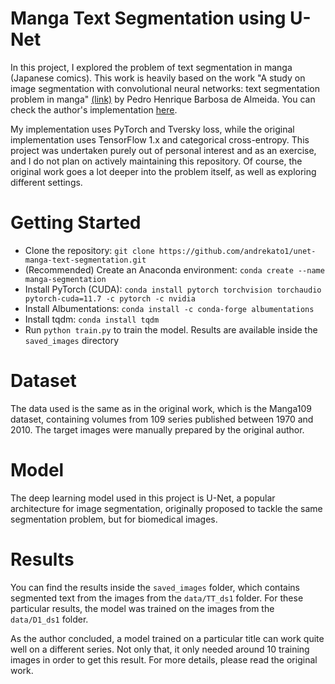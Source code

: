 # Manga Text Segmentation using U-Net

In this project, I explored the problem of text segmentation in manga (Japanese comics). This work is heavily based on the work "A study on image segmentation with convolutional neural networks: text segmentation problem in manga" [(link)](https://bcc.ime.usp.br/tccs/2020/pedrohba/index.html) by Pedro Henrique Barbosa de Almeida. You can check the author's implementation [here](https://github.com/robonauta/MAC0499).

My implementation uses PyTorch and Tversky loss, while the original implementation uses TensorFlow 1.x and categorical cross-entropy. This project was undertaken purely out of personal interest and as an exercise, and I do not plan on actively maintaining this repository. Of course, the original work goes a lot deeper into the problem itself, as well as exploring different settings.

# Getting Started

* Clone the repository: `git clone https://github.com/andrekato1/unet-manga-text-segmentation.git`
* (Recommended) Create an Anaconda environment: `conda create --name manga-segmentation`
* Install PyTorch (CUDA): `conda install pytorch torchvision torchaudio pytorch-cuda=11.7 -c pytorch -c nvidia`
* Install Albumentations: `conda install -c conda-forge albumentations`
* Install tqdm: `conda install tqdm`
* Run `python train.py` to train the model. Results are available inside the `saved_images` directory

# Dataset

The data used is the same as in the original work, which is the Manga109 dataset, containing volumes from 109 series published between 1970 and 2010. The target images were manually prepared by the original author.

# Model
The deep learning model used in this project is U-Net, a popular architecture for image segmentation, originally proposed to tackle the same segmentation problem, but for biomedical images.

# Results
You can find the results inside the `saved_images` folder, which contains segmented text from the images from the `data/TT_ds1` folder. For these particular results, the model was trained on the images from the `data/D1_ds1` folder.

As the author concluded, a model trained on a particular title can work quite well on a different series. Not only that, it only needed around 10 training images in order to get this result. For more details, please read the original work. 